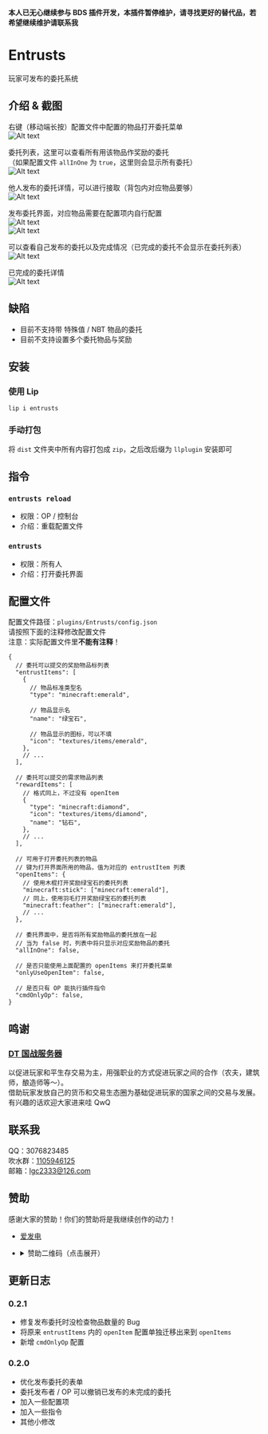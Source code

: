 <!-- markdownlint-disable MD033 -->

**本人已无心继续参与 BDS 插件开发，本插件暂停维护，请寻找更好的替代品，若希望继续维护请联系我**

# Entrusts

玩家可发布的委托系统

## 介绍 & 截图

右键（移动端长按）配置文件中配置的物品打开委托菜单  
![Alt text](https://raw.githubusercontent.com/lgc-LLDev/readme/main/Entrusts/1.png)

委托列表，这里可以查看所有用该物品作奖励的委托  
（如果配置文件 `allInOne` 为 `true`，这里则会显示所有委托）  
![Alt text](https://raw.githubusercontent.com/lgc-LLDev/readme/main/Entrusts/2.png)

他人发布的委托详情，可以进行接取（背包内对应物品要够）  
![Alt text](https://raw.githubusercontent.com/lgc-LLDev/readme/main/Entrusts/3.png)

发布委托界面，对应物品需要在配置项内自行配置  
![Alt text](https://raw.githubusercontent.com/lgc-LLDev/readme/main/Entrusts/4.png)  
![Alt text](https://raw.githubusercontent.com/lgc-LLDev/readme/main/Entrusts/5.png)

可以查看自己发布的委托以及完成情况（已完成的委托不会显示在委托列表）  
![Alt text](https://raw.githubusercontent.com/lgc-LLDev/readme/main/Entrusts/6.png)

已完成的委托详情  
![Alt text](https://raw.githubusercontent.com/lgc-LLDev/readme/main/Entrusts/7.png)

## 缺陷

- 目前不支持带 特殊值 / NBT 物品的委托
- 目前不支持设置多个委托物品与奖励

## 安装

### 使用 Lip

```shell
lip i entrusts
```

### 手动打包

将 `dist` 文件夹中所有内容打包成 `zip`，之后改后缀为 `llplugin` 安装即可

## 指令

### `entrusts reload`

- 权限：OP / 控制台
- 介绍：重载配置文件

### `entrusts`

- 权限：所有人
- 介绍：打开委托界面

## 配置文件

配置文件路径：`plugins/Entrusts/config.json`  
请按照下面的注释修改配置文件  
注意：实际配置文件里**不能有注释**！

```jsonc
{
  // 委托可以提交的奖励物品标列表
  "entrustItems": [
    {
      // 物品标准类型名
      "type": "minecraft:emerald",

      // 物品显示名
      "name": "绿宝石",

      // 物品显示的图标，可以不填
      "icon": "textures/items/emerald",
    },
    // ...
  ],

  // 委托可以提交的需求物品列表
  "rewardItems": [
    // 格式同上，不过没有 openItem
    {
      "type": "minecraft:diamond",
      "icon": "textures/items/diamond",
      "name": "钻石",
    },
    // ...
  ],

  // 可用于打开委托列表的物品
  // 键为打开界面所用的物品，值为对应的 entrustItem 列表
  "openItems": {
    // 使用木棍打开奖励绿宝石的委托列表
    "minecraft:stick": ["minecraft:emerald"],
    // 同上，使用羽毛打开奖励绿宝石的委托列表
    "minecraft:feather": ["minecraft:emerald"],
    // ...
  },

  // 委托界面中，是否将所有奖励物品的委托放在一起
  // 当为 false 时，列表中将只显示对应奖励物品的委托
  "allInOne": false,

  // 是否只能使用上面配置的 openItems 来打开委托菜单
  "onlyUseOpenItem": false,

  // 是否只有 OP 能执行插件指令
  "cmdOnlyOp": false,
}
```

## 鸣谢

### [DT 国战服务器](https://beautifully-level-317520.framer.app/)

以促进玩家和平生存交易为主，用强职业的方式促进玩家之间的合作（农夫，建筑师，酿造师等～）。  
借助玩家发放自己的货币和交易生态圈为基础促进玩家的国家之间的交易与发展。  
有兴趣的话欢迎大家进来哇 QwQ

## 联系我

QQ：3076823485  
吹水群：[1105946125](https://jq.qq.com/?_wv=1027&k=Z3n1MpEp)  
邮箱：<lgc2333@126.com>

## 赞助

感谢大家的赞助！你们的赞助将是我继续创作的动力！

- [爱发电](https://afdian.net/@lgc2333)
- <details>
    <summary>赞助二维码（点击展开）</summary>

  ![讨饭](https://raw.githubusercontent.com/lgc2333/ShigureBotMenu/master/src/imgs/sponsor.png)

  </details>

## 更新日志

### 0.2.1

- 修复发布委托时没检查物品数量的 Bug
- 将原来 `entrustItems` 内的 `openItem` 配置单独迁移出来到 `openItems`
- 新增 `cmdOnlyOp` 配置

### 0.2.0

- 优化发布委托的表单
- 委托发布者 / OP 可以撤销已发布的未完成的委托
- 加入一些配置项
- 加入一些指令
- 其他小修改
